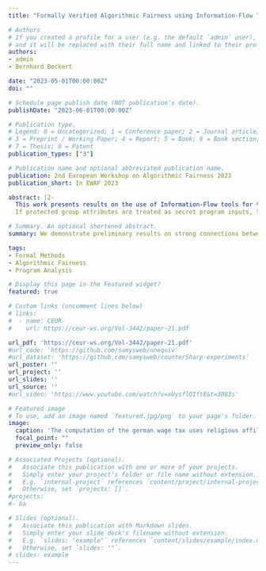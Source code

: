 ```yaml
---
title: "Formally Verified Algorithmic Fairness using Information-Flow Tools (Extended Abstract)"

# Authors
# If you created a profile for a user (e.g. the default `admin` user), write the username (folder name) here 
# and it will be replaced with their full name and linked to their profile.
authors:
- admin
- Bernhard Beckert

date: "2023-05-01T00:00:00Z"
doi: ""

# Schedule page publish date (NOT publication's date).
publishDate: "2023-06-01T00:00:00Z"

# Publication type.
# Legend: 0 = Uncategorized; 1 = Conference paper; 2 = Journal article;
# 3 = Preprint / Working Paper; 4 = Report; 5 = Book; 6 = Book section;
# 7 = Thesis; 8 = Patent
publication_types: ["3"]

# Publication name and optional abbreviated publication name.
publication: 2nd European Workshop on Algorithmic Fairness 2023
publication_short: In EWAF 2023

abstract: |2-
  This work presents results on the use of Information-Flow tools for the formal verification of algorithmic fairness properties. The problem of enforcing secure information-flow was originally studied in the context of information security: If secret information may “flow” through an algorithm in such a way that it can influence the program’s output, we consider that to be insecure information-flow as attackers could potentially observe (parts of) the secret. Due to its wide-spread use, there exist numerous tools for analyzing secure information-flow properties. Recent work showed that there exists a strong correspondence between secure information-flow and algorithmic fairness:
  If protected group attributes are treated as secret program inputs, then secure information-flow means that these “secret” attributes cannot influence the result of a program. We demonstrate that off-the-shelf tools for information-flow can be used to formally analyze algorithmic fairness properties including established notions such as (conditional) demographic parity as well as a new quantitative notion named fairness spread.

# Summary. An optional shortened abstract.
summary: We demonstrate preliminary results on strong connections between Information Flow and Algorithmic Fairness Analysis

tags:
- Formal Methods
- Algorithmic Fairness
- Program Analysis

# Display this page in the Featured widget?
featured: true

# Custom links (uncomment lines below)
# links:
#  - name: CEUR-
#    url: https://ceur-ws.org/Vol-3442/paper-21.pdf

url_pdf: 'https://ceur-ws.org/Vol-3442/paper-21.pdf'
#url_code: 'https://github.com/samysweb/nnequiv'
#url_dataset: 'https://github.com/samysweb/counterSharp-experiments'
url_poster: ''
url_project: ''
url_slides: ''
url_source: ''
#url_video: 'https://www.youtube.com/watch?v=xUysflQIftE&t=3083s'

# Featured image
# To use, add an image named `featured.jpg/png` to your page's folder. 
image:
  caption: 'The computation of the german wage tax uses religious affiliation as an input. This is necessary to compute the church tax. But does it inadvertedly modify other outputs?'
  focal_point: ""
  preview_only: false

# Associated Projects (optional).
#   Associate this publication with one or more of your projects.
#   Simply enter your project's folder or file name without extension.
#   E.g. `internal-project` references `content/project/internal-project/index.md`.
#   Otherwise, set `projects: []`.
#projects:
#- ba

# Slides (optional).
#   Associate this publication with Markdown slides.
#   Simply enter your slide deck's filename without extension.
#   E.g. `slides: "example"` references `content/slides/example/index.md`.
#   Otherwise, set `slides: ""`.
# slides: example
---
```

